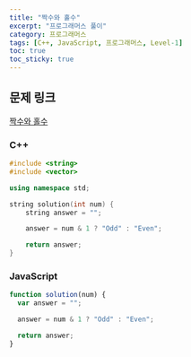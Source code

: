```yaml
---
title: "짝수와 홀수"
excerpt: "프로그래머스 풀이"
category: 프로그래머스
tags: [C++, JavaScript, 프로그래머스, Level-1]
toc: true
toc_sticky: true
---
```


## 문제 링크

[짝수와 홀수](https://programmers.co.kr/learn/courses/30/lessons/12937)

### C++

```cpp
#include <string>
#include <vector>

using namespace std;

string solution(int num) {
    string answer = "";

    answer = num & 1 ? "Odd" : "Even";

    return answer;
}
```

### JavaScript

```js
function solution(num) {
  var answer = "";

  answer = num & 1 ? "Odd" : "Even";

  return answer;
}
```
